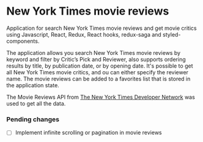 # New York Times movie reviews

Application for search New York Times movie reviews and get movie critics using Javascript, React, Redux, React hooks, redux-saga and styled-components.

The application allows you search New York Times movie reviews by keyword and filter by Critic’s Pick and Reviewer, also supports ordering results by title, by publication date, or by opening date. It's possible to get all New York Times movie critics, and ou can either specify the reviewer name. The movie reviews can be added to a favorites list that is stored in the application state.

The Movie Reviews API from [The New York Times Developer Network](https://developer.nytimes.com/) was used to get all the data.

### Pending changes
- [ ] Implement infinite scrolling or pagination in movie reviews
